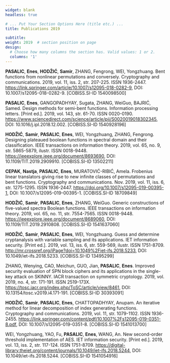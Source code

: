 ```yaml
---
widget: blank
headless: true

# ... Put Your Section Options Here (title etc.) ...
title: Publications 2019

subtitle: 
weight: 2019  # section position on page
design:
  # Choose how many columns the section has. Valid values: 1 or 2.
  columns: '1'
---
```


**PASALIC**, **Enes**, **HODŽIĆ**, **Samir**, ZHANG, Fengrong, WEI, Yongzhuang. Bent functions from nonlinear permutations and conversely. Cryptography and communications. 2019, vol. 11, iss. 2, str. 207-225. ISSN 1936-2447. https://link.springer.com/article/10.1007/s12095-018-0282-9, DOI: 10.1007/s12095-018-0282-9. [COBISS.SI-ID 1540098500]

**PASALIC**, **Enes**, GANGOPADHYAY, Sugata, ZHANG, WeiGuo, BAJRIĆ, Samed. Design methods for semi-bent functions. Information processing letters. [Print ed.]. 2019, vol. 143, str. 61-70. ISSN 0020-0190. https://www.sciencedirect.com/science/article/pii/S0020019018302345, DOI: 10.1016/j.ipl.2018.12.002. [COBISS.SI-ID 1540928196]

**HODŽIĆ**, **Samir**, **PASALIC**, **Enes**, WEI, Yongzhuang, ZHANG, Fengrong. Designing plateaued boolean functions in spectral domain and their classification. IEEE transactions on information theory. 2019, vol. 65, no. 9, str. 5865-5879, ilustr. ISSN 0018-9448. https://ieeexplore.ieee.org/document/8693690, DOI: 10.1109/TIT.2019.2909910. [COBISS.SI-ID 13502211]

**CEPAK**, **Nastja**, **PASALIC**, **Enes**, MURATOVIĆ-RIBIĆ, Amela. Frobenius linear translators giving rise to new infinite classes of permutations and bent functions. Cryptography and communications. Nov. 2019, vol. 11, iss. 6, str. 1275-1295. ISSN 1936-2447. https://doi.org/10.1007/s12095-019-00395-1, DOI: 10.1007/s12095-019-00395-1. [COBISS.SI-ID 18709849]

**HODŽIĆ**, **Samir**, **PASALIC**, **Enes**, ZHANG, WeiGuo. Generic constructions of five-valued spectra Boolean functions. IEEE transactions on information theory. 2019, vol. 65, no. 11, str. 7554-7565. ISSN 0018-9448. https://ieeexplore.ieee.org/document/8689060, DOI: 10.1109/TIT.2019.2910808. [COBISS.SI-ID 1541637060]

**HODŽIĆ**, **Samir**, **PASALIC**, **Enes**, WEI, Yongzhuang. Guess and determine cryptanalysis with variable sampling and its applications. IET information security. [Print ed.]. 2019, vol. 13, iss. 6, str. 559-569, ilustr. ISSN 1751-8709. http://mr.crossref.org/iPage?doi=10.1049%2Fiet-ifs.2018.5233, DOI: 10.1049/iet-ifs.2018.5233. [COBISS.SI-ID 13495299]

ZHANG, Wenying, CAO, Meichun, GUO, Jian, **PASALIC**, **Enes**. Improved security evaluation of SPN block ciphers and its applications in the single-key attack on SKINNY. IACR transaction on symmetric cryptology. 2019, vol. 2019, no. 4, str. 171-191. ISSN 2519-173X. https://tosc.iacr.org/index.php/ToSC/article/view/8461, DOI: 10.13154/tosc.v2019.i4.171-191. [COBISS.SI-ID 30393091]

**HODŽIĆ**, **Samir**, **PASALIC**, **Enes**, CHATTOPADHYAY, Anupam. An iterative method for linear decomposition of index generating functions. Cryptography and communications. 2019, vol. 11, str. 1079-1102. ISSN 1936-2455. https://link.springer.com/content/pdf/10.1007%2Fs12095-019-0351-8.pdf, DOI: 10.1007/s12095-019-0351-8. [COBISS.SI-ID 1541013700]

WEI, Yongzhuang, YAO, Fu, **PASALIC**, **Enes**, WANG, An. New second-order threshold implementation of AES. IET information security. [Print ed.]. 2019, vol. 13, iss. 2, str. 117-124. ISSN 1751-8709. https://digital-library.theiet.org/content/journals/10.1049/iet-ifs.2018.5244, DOI: 10.1049/iet-ifs.2018.5244. [COBISS.SI-ID 1541054916]
